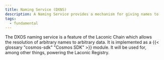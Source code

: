 ```yaml
---
title: Naming Service (DXNS)
description: A Naming Service provides a mechanism for giving names to objects so you can retrieve and use those objects without knowing their location
tags:
  - fundamental
---
```


The DXOS naming service is a feature of the Laconic Chain which allows the resolution of arbitrary names to arbitrary data. It is implemented as a {{< glossary "cosmos-sdk" "Cosmos SDK" >}} module. It will be used for, among other things, powering the Laconic Registry.
